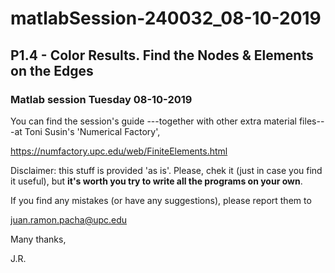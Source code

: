 # matlabSession-240032_08-10-2019
## P1.4 - Color Results. Find the Nodes & Elements on the Edges
### Matlab session Tuesday 08-10-2019

You can find the session's guide ---together with other extra material
files---at Toni Susin's 'Numerical Factory', 

https://numfactory.upc.edu/web/FiniteElements.html

Disclaimer: this stuff is provided 'as is'. Please, chek it (just in case
you find it useful), but **it's worth you try to write all the programs 
on your own**.

If you find any mistakes (or have any suggestions), please report them to 

juan.ramon.pacha@upc.edu 

Many thanks,

J.R.

